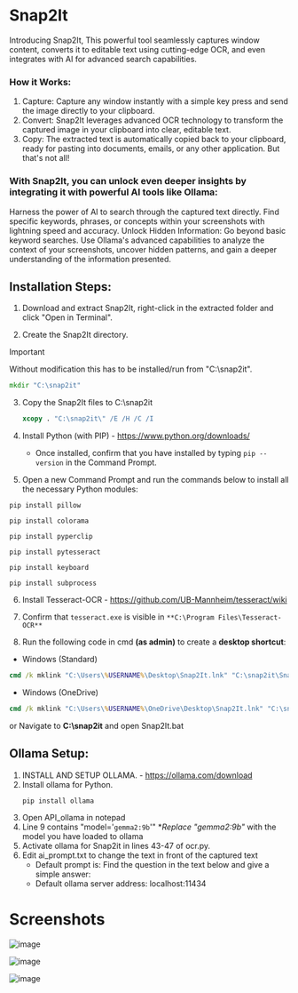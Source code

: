 # Snap2It
Introducing Snap2It, This powerful tool seamlessly captures window content, converts it to editable text using cutting-edge OCR, and even integrates with AI for advanced search capabilities.

### How it Works:
1. Capture: Capture any window instantly with a simple key press and send the image directly to your clipboard.
2. Convert: Snap2It leverages advanced OCR technology to transform the captured image in your clipboard into clear, editable text.
3. Copy: The extracted text is automatically copied back to your clipboard, ready for pasting into documents, emails, or any other application.
But that's not all!
### With Snap2It, you can unlock even deeper insights by integrating it with powerful AI tools like Ollama:
Harness the power of AI to search through the captured text directly. Find specific keywords, phrases, or concepts within your screenshots with lightning speed and accuracy.
Unlock Hidden Information: Go beyond basic keyword searches. Use Ollama's advanced capabilities to analyze the context of your screenshots, uncover hidden patterns, and gain a deeper understanding of the information presented.
 
## Installation Steps:

1. Download and extract Snap2It, right-click in the extracted folder and click "Open in Terminal".
   
2. Create the Snap2It directory.
> [!IMPORTANT]
> Without modification this has to be installed/run from "C:\snap2it".

   ```cmd
   mkdir "C:\snap2it"
   ```
3. Copy the Snap2It files to C:\snap2it
   ```cmd
   xcopy . "C:\snap2it\" /E /H /C /I
   ```
   
4. Install Python (with PIP) - https://www.python.org/downloads/
   - Once installed, confirm that you have installed by typing `pip --version` in the Command Prompt.

5. Open a new Command Prompt and run the commands below to install all the necessary Python modules:
```
pip install pillow
```
```
pip install colorama
```
```
pip install pyperclip
```
```
pip install pytesseract
```
```
pip install keyboard
```
```
pip install subprocess
```


6. Install Tesseract-OCR - https://github.com/UB-Mannheim/tesseract/wiki
   
7. Confirm that `tesseract.exe` is visible in `**C:\Program Files\Tesseract-OCR**`
   
8. Run the following code in cmd **(as admin)** to create a **desktop shortcut**: 
- Windows (Standard)
```cmd
cmd /k mklink "C:\Users\%USERNAME%\Desktop\Snap2It.lnk" "C:\snap2it\Snap2It.bat"
```
- Windows (OneDrive)
```cmd
cmd /k mklink "C:\Users\%USERNAME%\OneDrive\Desktop\Snap2It.lnk" "C:\snap2it\Snap2It.bat"
```
or Navigate to **C:\snap2it** and open Snap2It.bat


## Ollama Setup:
1. INSTALL AND SETUP OLLAMA. - https://ollama.com/download
2. Install ollama for Python.
   ```
   pip install ollama
   ```
3. Open API_ollama in notepad
4. Line 9 contains "model='`gemma2:9b`'" **Replace "gemma2:9b"* with the model you have loaded to ollama
5. Activate ollama for Snap2it in lines 43-47 of ocr.py.
6. Edit ai_prompt.txt to change the text in front of the captured text
   - Default prompt is: Find the question in the text below and give a simple answer:
   - Default ollama server address: localhost:11434
  
# Screenshots

   ![image](https://github.com/user-attachments/assets/c50fff81-9f1f-42ae-be90-70b37ce6f605)

   ![image](https://github.com/user-attachments/assets/2949374c-07ac-46e5-be08-690087910f08)

   ![image](https://github.com/user-attachments/assets/76d9e9c5-cf6e-4de7-b3e7-faa7334e0751)





